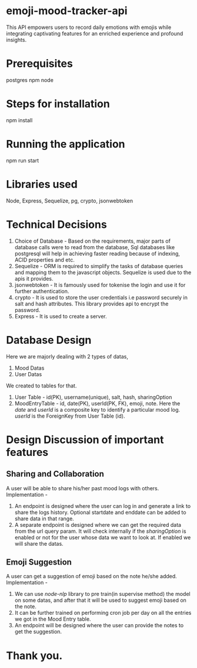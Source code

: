 # emoji-mood-tracker-api
This API empowers users to record daily emotions  with emojis while integrating captivating features for an enriched experience and profound  insights.

# Prerequisites
postgres
npm
node

# Steps for installation
npm install
# Running the application
npm run start

# Libraries used
Node, Express, Sequelize, pg, crypto, jsonwebtoken

# Technical Decisions
1. Choice of Database - Based on the requirements, major parts of database calls were to read from the database, Sql databases like postgresql will help in achieving faster reading because of indexing, ACID properties and etc.
2. Sequelize - ORM is required to simplify the tasks of database queries and mapping them to the javascript objects. Sequelize is used due to the apis it provides.
3. jsonwebtoken - It is famously used for tokenise the login and use it for further authentication.
4. crypto - It is used to store the user credentials i.e password securely in salt and hash attributes. This library provides api to encrypt the password.
5. Express - It is used to create a server.

# Database Design
Here we are majorly dealing with 2 types of datas,
1. Mood Datas
2. User Datas

We created to tables for that.
1. User Table - id(PK), username(unique), salt, hash, sharingOption
3. MoodEntryTable - id, date(PK), userId(PK, FK), emoji, note. Here the *date* and *userId* is a composite key to identify a particular mood log. *userId* is the ForeignKey from User Table (id).

# Design Discussion of important features
## Sharing and Collaboration
A user will be able to share his/her past mood logs with others.
Implementation - 
1. An endpoint is designed where the user can log in and generate a link to share the logs history. Optional startdate and enddate can be added to share data in that range.
2. A separate endpoint is designed where we can get the required data from the url query param. It will check internally if the *sharingOption* is enabled or not for the user whose data we want to look at. If enabled we will share the datas.

## Emoji Suggestion
A user can get a suggestion of emoji based on the note he/she added.
Implementation - 
1. We can use *node-nlp* library to pre train(in supervise method) the model on some datas, and after that it will be used to suggest emoji based on the note.
2. It can be further trained on performing cron job per day on all the entries we got in the Mood Entry table.
4. An endpoint will be designed where the user can provide the notes to get the suggestion.

# Thank you.
